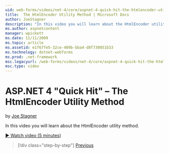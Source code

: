 ```yaml
---
uid: web-forms/videos/net-4/core/aspnet-4-quick-hit-the-htmlencoder-utility-method
title:  The HtmlEncoder Utility Method | Microsoft Docs
author: JoeStagner
description: "In this video you will learn about the HtmlEncoder utility method."
ms.author: aspnetcontent
manager: wpickett
ms.date: 11/11/2009
ms.topic: article
ms.assetid: e1f67fe5-32ce-409b-bba4-d8f730851b33
ms.technology: dotnet-webforms
ms.prod: .net-framework
msc.legacyurl: /web-forms/videos/net-4/core/aspnet-4-quick-hit-the-htmlencoder-utility-method
msc.type: video
---
```

ASP.NET 4 "Quick Hit" – The HtmlEncoder Utility Method
====================
by [Joe Stagner](https://github.com/JoeStagner)

In this video you will learn about the HtmlEncoder utility method.

[&#9654; Watch video (5 minutes)](https://channel9.msdn.com/Blogs/ASP-NET-Site-Videos/aspnet-4-quick-hit-the-htmlencoder-utility-method)

> [!div class="step-by-step"]
> [Previous](aspnet-4-quick-hit-predictable-client-ids.md)
